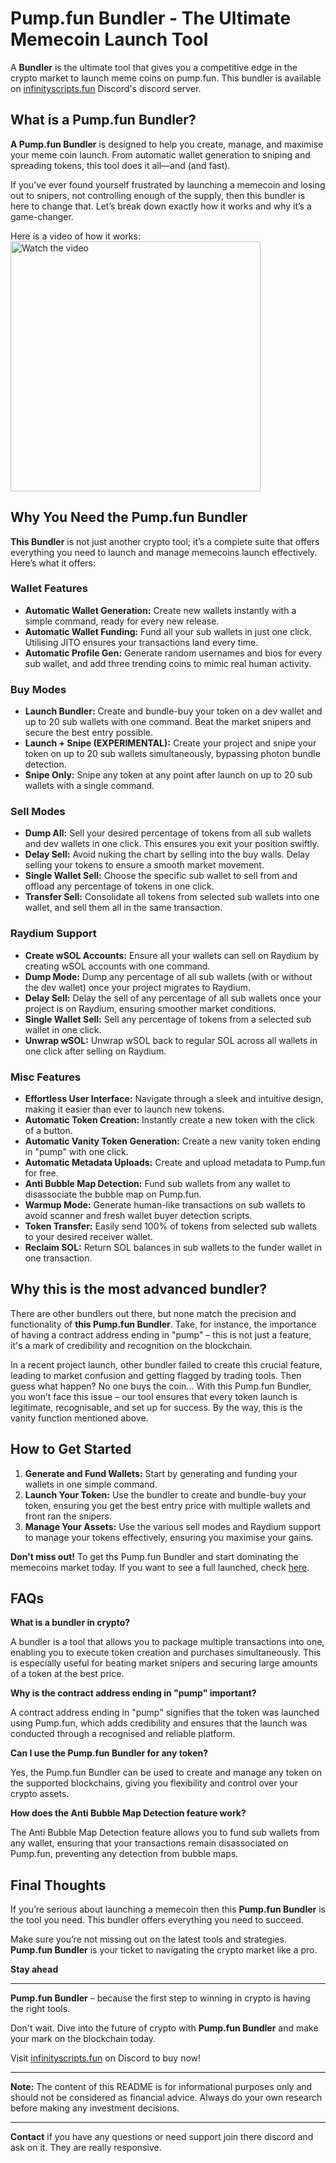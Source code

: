 # Pump.fun Bundler - The Ultimate Memecoin Launch Tool

A **Bundler** is the ultimate tool that gives you a competitive edge in the crypto market to launch meme coins on pump.fun.
This bundler is available on [infinityscripts.fun](https://www.infinityscripts.fun/) Discord's discord server.

## What is a Pump.fun Bundler?

**A Pump.fun Bundler** is designed to help you create, manage, and maximise your meme coin launch. From automatic wallet generation to sniping and spreading tokens, this tool does it all—and (and fast).

If you’ve ever found yourself frustrated by launching a memecoin and losing out to snipers, not controlling enough of the supply, then this bundler is here to change that. Let’s break down exactly how it works and why it’s a game-changer.

Here is a video of how it works:
<a href="https://www.youtube.com/watch?v=nGvrYz6JX8o">
    <img src="https://img.youtube.com/vi/nGvrYz6JX8o/maxresdefault.jpg" alt="Watch the video" width="400"/>
</a>

## Why You Need the Pump.fun Bundler

**This Bundler** is not just another crypto tool; it’s a complete suite that offers everything you need to launch and manage memecoins launch effectively. Here’s what it offers:

### Wallet Features

- **Automatic Wallet Generation:** Create new wallets instantly with a simple command, ready for every new release.
- **Automatic Wallet Funding:** Fund all your sub wallets in just one click. Utilising JITO ensures your transactions land every time.
- **Automatic Profile Gen:** Generate random usernames and bios for every sub wallet, and add three trending coins to mimic real human activity.

### Buy Modes

- **Launch Bundler:** Create and bundle-buy your token on a dev wallet and up to 20 sub wallets with one command. Beat the market snipers and secure the best entry possible.
- **Launch + Snipe (EXPERIMENTAL):** Create your project and snipe your token on up to 20 sub wallets simultaneously, bypassing photon bundle detection.
- **Snipe Only:** Snipe any token at any point after launch on up to 20 sub wallets with a single command.

### Sell Modes

- **Dump All:** Sell your desired percentage of tokens from all sub wallets and dev wallets in one click. This ensures you exit your position swiftly.
- **Delay Sell:** Avoid nuking the chart by selling into the buy walls. Delay selling your tokens to ensure a smooth market movement.
- **Single Wallet Sell:** Choose the specific sub wallet to sell from and offload any percentage of tokens in one click.
- **Transfer Sell:** Consolidate all tokens from selected sub wallets into one wallet, and sell them all in the same transaction.

### Raydium Support

- **Create wSOL Accounts:** Ensure all your wallets can sell on Raydium by creating wSOL accounts with one command.
- **Dump Mode:** Dump any percentage of all sub wallets (with or without the dev wallet) once your project migrates to Raydium.
- **Delay Sell:** Delay the sell of any percentage of all sub wallets once your project is on Raydium, ensuring smoother market conditions.
- **Single Wallet Sell:** Sell any percentage of tokens from a selected sub wallet in one click.
- **Unwrap wSOL:** Unwrap wSOL back to regular SOL across all wallets in one click after selling on Raydium.

### Misc Features

- **Effortless User Interface:** Navigate through a sleek and intuitive design, making it easier than ever to launch new tokens.
- **Automatic Token Creation:** Instantly create a new token with the click of a button.
- **Automatic Vanity Token Generation:** Create a new vanity token ending in "pump" with one click.
- **Automatic Metadata Uploads:** Create and upload metadata to Pump.fun for free.
- **Anti Bubble Map Detection:** Fund sub wallets from any wallet to disassociate the bubble map on Pump.fun.
- **Warmup Mode:** Generate human-like transactions on sub wallets to avoid scanner and fresh wallet buyer detection scripts.
- **Token Transfer:** Easily send 100% of tokens from selected sub wallets to your desired receiver wallet.
- **Reclaim SOL:** Return SOL balances in sub wallets to the funder wallet in one transaction.

## Why this is the most advanced bundler?

There are other bundlers out there, but none match the precision and functionality of **this Pump.fun Bundler**. Take, for instance, the importance of having a contract address ending in "pump" – this is not just a feature, it's a mark of credibility and recognition on the blockchain.

In a recent project launch, other bundler failed to create this crucial feature, leading to market confusion and getting flagged by trading tools.
Then guess what happen? No one buys the coin...
With this Pump.fun Bundler, you won’t face this issue – our tool ensures that every token launch is legitimate, recognisable, and set up for success.
By the way, this is the vanity function mentioned above.

## How to Get Started

1. **Generate and Fund Wallets:** Start by generating and funding your wallets in one simple command.
2. **Launch Your Token:** Use the bundler to create and bundle-buy your token, ensuring you get the best entry price with multiple wallets and front ran the snipers.
3. **Manage Your Assets:** Use the various sell modes and Raydium support to manage your tokens effectively, ensuring you maximise your gains.

**Don't miss out!** To get ths Pump.fun Bundler and start dominating the memecoins market today. If you want to see a full launched, check [here](https://medium.com/@AntoineRSX/how-to-launch-a-meme-coin-on-pump-fun-with-a-bundler-bot-0f7bdd87054f).

## FAQs

**What is a bundler in crypto?**

A bundler is a tool that allows you to package multiple transactions into one, enabling you to execute token creation and purchases simultaneously. This is especially useful for beating market snipers and securing large amounts of a token at the best price.

**Why is the contract address ending in "pump" important?**

A contract address ending in "pump" signifies that the token was launched using Pump.fun, which adds credibility and ensures that the launch was conducted through a recognised and reliable platform.

**Can I use the Pump.fun Bundler for any token?**

Yes, the Pump.fun Bundler can be used to create and manage any token on the supported blockchains, giving you flexibility and control over your crypto assets.

**How does the Anti Bubble Map Detection feature work?**

The Anti Bubble Map Detection feature allows you to fund sub wallets from any wallet, ensuring that your transactions remain disassociated on Pump.fun, preventing any detection from bubble maps.

## Final Thoughts

If you’re serious about launching a memecoin then this **Pump.fun Bundler** is the tool you need. This bundler offers everything you need to succeed.

Make sure you’re not missing out on the latest tools and strategies. **Pump.fun Bundler** is your ticket to navigating the crypto market like a pro.

**Stay ahead**

---

**Pump.fun Bundler** – because the first step to winning in crypto is having the right tools.

Don't wait. Dive into the future of crypto with **Pump.fun Bundler** and make your mark on the blockchain today.

Visit [infinityscripts.fun](https://www.infinityscripts.fun/) on Discord to buy now!

---

**Note:** The content of this README is for informational purposes only and should not be considered as financial advice. Always do your own research before making any investment decisions.

---

**Contact** if you have any questions or need support join there discord and ask on it.
They are really responsive.
